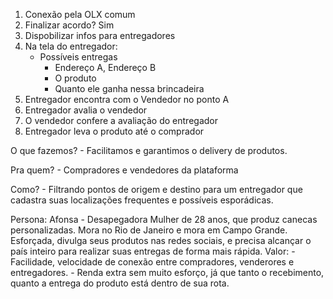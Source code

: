1) Conexão pela OLX comum
2) Finalizar acordo? Sim
3) Dispobilizar infos para entregadores
4) Na tela do entregador:
	- Possíveis entregas
		- Endereço A, Endereço B
		- O produto
		- Quanto ele ganha nessa brincadeira
5) Entregador encontra com o Vendedor no ponto A
6) Entregador avalia o vendedor
7) O vendedor confere a avaliação do entregador 
8) Entregador leva o produto até o comprador

O que fazemos?
	- Facilitamos e garantimos o delivery de produtos.

Pra quem?
	- Compradores e vendedores da plataforma

Como?
	- Filtrando pontos de origem e destino para um entregador que cadastra suas localizações frequentes e possíveis esporádicas.

Persona:
	Afonsa - Desapegadora
		Mulher de 28 anos, que produz canecas personalizadas. Mora no Rio de Janeiro e mora em Campo Grande. Esforçada, divulga seus produtos nas redes sociais, e precisa alcançar o país inteiro para realizar suas entregas de forma mais rápida.
Valor:
	- Facilidade, velocidade de conexão entre compradores, venderores e entregadores.
	- Renda extra sem muito esforço, já que tanto o recebimento, quanto a entrega do produto está dentro de sua rota.